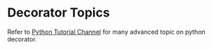 # Decorator Topics
Refer to [Python Tutorial Channel](https://www.youtube.com/@anthonywritescode/search?query=decorator) for many advanced topic on python decorator.